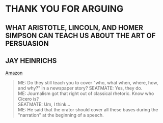 # THANK YOU FOR ARGUING
## WHAT ARISTOTLE, LINCOLN, AND HOMER SIMPSON CAN TEACH US ABOUT THE ART OF PERSUASION
## JAY HEINRICHS
[Amazon](https://www.amazon.com/Thank-You-Arguing-Revised-Updated/dp/0385347758/ref=sr_1_1?ie=UTF8&qid=1488659508&sr=8-1&keywords=THANK+YOU+for+arguing)

> ME: Do they still teach you to cover "who, what when, where, how, and why?" in a newspaper story?
> SEATMATE: Yes, they do.  
> ME: Journalism got that right out of classical rhetoric. Know who Cicero is?  
> SEATMATE: Um, I think...  
> ME: He said that the orator should cover all these bases during the "narration" at the beginning of a speech.